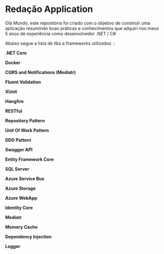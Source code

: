 
# Redação Application

Olá Mundo, este repositório foi criado com o objetivo de construir uma aplicação resumindo boas práticas e conhecimentos que adquiri nos meus 5 anos de experiência como desenvolvedor .NET / C#

Abaixo segue a lista de libs e frameworks utilizados .:


**.NET Core** 

**Docker**

**CQRS and Notifications (Mediatr)**

**Fluent Validation**

**XUnit**

**Hangfire**

**RESTful**

**Repository Pattern**

**Unit Of Work Pattern**

**DDD Pattern**

**Swagger API**

**Entity Framework Core**

**SQL Server**

**Azure Service Bus**

**Azure Storage**

**Azure WebApp**

**Identity Core**

**Mediatr**

**Memory Cache**

**Dependency Injection**

**Logger**
